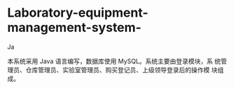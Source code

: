 # Laboratory-equipment-management-system-
Ja

本系统采用 Java 语言编写，数据库使用 MySQL。系统主要由登录模块，系
统管理员、仓库管理员、实验室管理员、购买登记员、上级领导登录后的操作模
块组成。
